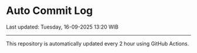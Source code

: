 # Auto Commit Log

Last updated: Tuesday, 16-09-2025 13:20 WIB

---

This repository is automatically updated every 2 hour using GitHub Actions.
